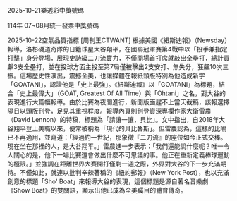 
2025-10-21樂透彩中獎號碼

                                
114年 07~08月統一發票中獎號碼
                             
2025-10-22空氣品質指標
                              [周刊王CTWANT] 根據美國《紐斯迪報》（Newsday）報導，洛杉磯道奇隊的日籍球星大谷翔平，在國聯冠軍賽第4戰中以「投手兼指定打擊」身分登場，展現史詩級二刀流實力，不僅開場首打席就敲出全壘打，總計貢獻3支全壘打，並在投球方面主投至第7局僅被擊出2支安打、無失分，狂飆10次三振。這場歷史性演出，震撼全美，也讓媒體在報紙頭版特別為他造成新字「GOATANI」，認證他是「史上最強」。《紐斯迪報》以「GOATANI」為標題，結合「史上最偉大」（GOAT, Greatest Of All Time）與「Ohtani」之名，對大谷的表現進行大篇幅報導。由於比賽為夜間進行，新聞版面趕不上當天截稿，該報選擇隔日以頭版刊登，足見其重視程度。報導內頁則刊登資深專欄作家大衛雷農（David Lennon）的特稿，標題為「請讓一讓，貝比」。文中指出，自2018年大谷翔平登上美職以來，便常被稱為「現代的貝比魯斯」。但雷農認為，這樣的比喻已不再適用，並寫道：「經過約一世紀，那象徵『二刀流』的座位如今正式交棒。現在坐在那裡的人，是大谷翔平。」雷農進一步表示：「我們還能說什麼呢？唯一令人關心的是，他下一場比賽還會做出什麼不可思議的事。他正在重新定義棒球運動的極限。」並強調在距離世界大賽開打僅剩一週之際，外界對大谷的下一步充滿期待。不僅如此，就連以批判辛辣著稱的《紐約郵報》（New York Post），也以充滿創意的標題「Sho' Boat」來報導大谷的表現，這個標題是源自著名音樂劇《Show Boat》的雙關語，顯示出他已成為全美矚目的體育傳奇。
